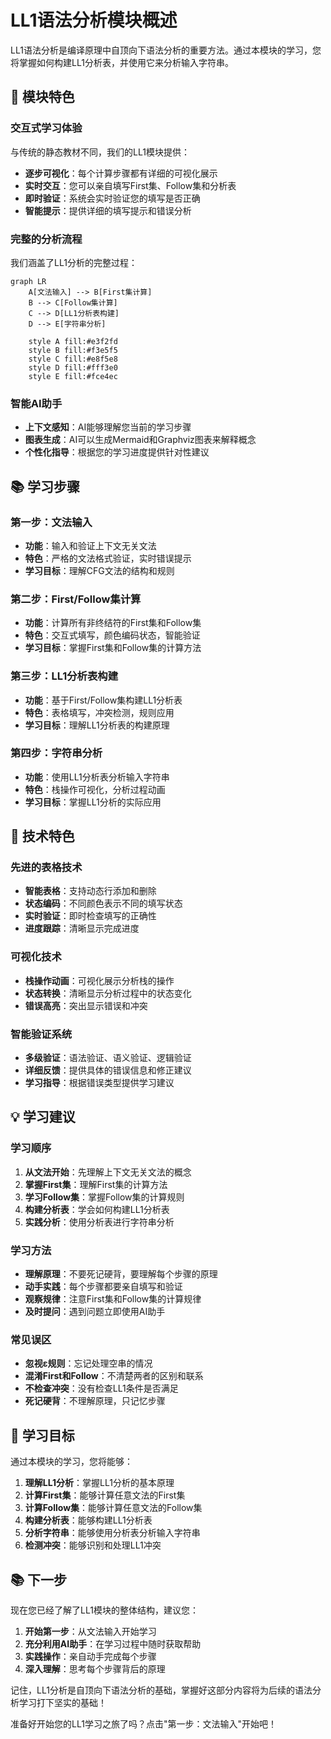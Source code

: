 # LL1语法分析模块概述

LL1语法分析是编译原理中自顶向下语法分析的重要方法。通过本模块的学习，您将掌握如何构建LL1分析表，并使用它来分析输入字符串。

## 🎯 模块特色

### 交互式学习体验
与传统的静态教材不同，我们的LL1模块提供：

- **逐步可视化**：每个计算步骤都有详细的可视化展示
- **实时交互**：您可以亲自填写First集、Follow集和分析表
- **即时验证**：系统会实时验证您的填写是否正确
- **智能提示**：提供详细的填写提示和错误分析

### 完整的分析流程
我们涵盖了LL1分析的完整过程：

```mermaid
graph LR
    A[文法输入] --> B[First集计算]
    B --> C[Follow集计算]
    C --> D[LL1分析表构建]
    D --> E[字符串分析]
    
    style A fill:#e3f2fd
    style B fill:#f3e5f5
    style C fill:#e8f5e8
    style D fill:#fff3e0
    style E fill:#fce4ec
```

### 智能AI助手
- **上下文感知**：AI能够理解您当前的学习步骤
- **图表生成**：AI可以生成Mermaid和Graphviz图表来解释概念
- **个性化指导**：根据您的学习进度提供针对性建议

## 📚 学习步骤

### 第一步：文法输入
- **功能**：输入和验证上下文无关文法
- **特色**：严格的文法格式验证，实时错误提示
- **学习目标**：理解CFG文法的结构和规则

### 第二步：First/Follow集计算
- **功能**：计算所有非终结符的First集和Follow集
- **特色**：交互式填写，颜色编码状态，智能验证
- **学习目标**：掌握First集和Follow集的计算方法

### 第三步：LL1分析表构建
- **功能**：基于First/Follow集构建LL1分析表
- **特色**：表格填写，冲突检测，规则应用
- **学习目标**：理解LL1分析表的构建原理

### 第四步：字符串分析
- **功能**：使用LL1分析表分析输入字符串
- **特色**：栈操作可视化，分析过程动画
- **学习目标**：掌握LL1分析的实际应用

## 🔧 技术特色

### 先进的表格技术
- **智能表格**：支持动态行添加和删除
- **状态编码**：不同颜色表示不同的填写状态
- **实时验证**：即时检查填写的正确性
- **进度跟踪**：清晰显示完成进度

### 可视化技术
- **栈操作动画**：可视化展示分析栈的操作
- **状态转换**：清晰显示分析过程中的状态变化
- **错误高亮**：突出显示错误和冲突

### 智能验证系统
- **多级验证**：语法验证、语义验证、逻辑验证
- **详细反馈**：提供具体的错误信息和修正建议
- **学习指导**：根据错误类型提供学习建议

## 💡 学习建议

### 学习顺序
1. **从文法开始**：先理解上下文无关文法的概念
2. **掌握First集**：理解First集的计算方法
3. **学习Follow集**：掌握Follow集的计算规则
4. **构建分析表**：学会如何构建LL1分析表
5. **实践分析**：使用分析表进行字符串分析

### 学习方法
- **理解原理**：不要死记硬背，要理解每个步骤的原理
- **动手实践**：每个步骤都要亲自填写和验证
- **观察规律**：注意First集和Follow集的计算规律
- **及时提问**：遇到问题立即使用AI助手

### 常见误区
- **忽视ε规则**：忘记处理空串的情况
- **混淆First和Follow**：不清楚两者的区别和联系
- **不检查冲突**：没有检查LL1条件是否满足
- **死记硬背**：不理解原理，只记忆步骤

## 🎯 学习目标

通过本模块的学习，您将能够：

1. **理解LL1分析**：掌握LL1分析的基本原理
2. **计算First集**：能够计算任意文法的First集
3. **计算Follow集**：能够计算任意文法的Follow集
4. **构建分析表**：能够构建LL1分析表
5. **分析字符串**：能够使用分析表分析输入字符串
6. **检测冲突**：能够识别和处理LL1冲突

## 📚 下一步

现在您已经了解了LL1模块的整体结构，建议您：

1. **开始第一步**：从文法输入开始学习
2. **充分利用AI助手**：在学习过程中随时获取帮助
3. **实践操作**：亲自动手完成每个步骤
4. **深入理解**：思考每个步骤背后的原理

记住，LL1分析是自顶向下语法分析的基础，掌握好这部分内容将为后续的语法分析学习打下坚实的基础！

准备好开始您的LL1学习之旅了吗？点击"第一步：文法输入"开始吧！ 